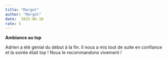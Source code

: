 ```yaml
---
title: "Margot"
author: "Margot"
date:  2025-06-18
rate: 5
---
```


**Ambiance au top**

Adrien a été génial du début à la fin. Il nous a mis tout de suite en confiance et la soirée était top ! Nous le recommandons vivement !

